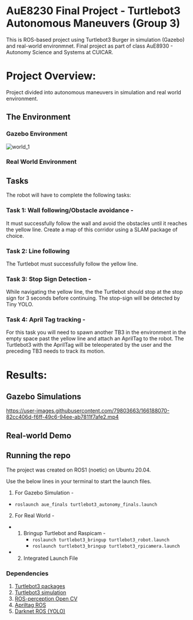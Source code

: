 
# AuE8230 Final Project - Turtlebot3 Autonomous Maneuvers (Group 3)

This is ROS-based project using Turtlebot3 Burger in simulation (Gazebo) and real-world environmnet. Final project as part of class AuE8930 - Autonomy Science and Systems at CUICAR.


# Project Overview:

Project divided into autonomous maneuvers in simulation and real world environment.

## The Environment

### Gazebo Environment

![world_1](https://user-images.githubusercontent.com/79803663/166186834-9a88838c-8bbf-4044-84e5-234fb0fb9f52.png)


### Real World Environment

## Tasks

The robot will have to complete the following tasks:

### Task 1: Wall following/Obstacle avoidance - 
It must successfully follow the wall and avoid the obstacles until it reaches the yellow line. Create a map of this corridor using a SLAM package of choice.
### Task 2: Line following 
The Turtlebot must successfully follow the yellow line. 
### Task 3:  Stop Sign Detection -
While navigating the yellow line, the the Turtlebot should stop at the stop sign for 3 seconds before continuing. The stop-sign will be detected by Tiny YOLO.
### Task 4: April Tag tracking - 
For this task you will need to spawn another TB3 in the environment in the empty space past the yellow line and attach an AprilTag to the robot. The Turtlebot3 with the AprilTag  will be teleoperated by the user and the preceding TB3 needs to track its motion.

# Results:

## Gazebo Simulations

https://user-images.githubusercontent.com/79803663/166188070-82cc406d-f6ff-49c6-94ee-ab7811f7afe2.mp4


## Real-world Demo 


## Running the repo

The project was created on ROS1 (noetic) on Ubuntu 20.04.

Use the below lines in your terminal to start the launch files.

1. For Gazebo Simulation -

 - `roslaunch aue_finals turtlebot3_autonomy_finals.launch`

2. For Real World -
  - 1. Bringup Turtlebot and Raspicam -
       - `roslaunch turtlebot3_bringup turtlebot3_robot.launch`
       - `roslaunch turtlebot3_bringup turtlebot3_rpicamera.launch`
  - 2. Integrated Launch File


### Dependencies

1. [Turtlebot3 packages](https://emanual.robotis.com/docs/en/platform/turtlebot3/quick-start/)
2. [Turtlebot3 simulation](https://github.com/ROBOTIS-GIT/turtlebot3_simulations)
3. [ROS-perception Open CV](https://github.com/ros-perception/vision_opencv)
4. [Apriltag ROS](https://github.com/AprilRobotics/apriltag_ros)
5. [Darknet ROS (YOLO)](https://github.com/leggedrobotics/darknet_ros)
